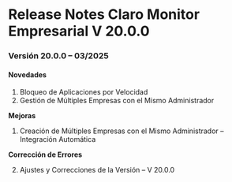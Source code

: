 # Release Notes Claro Monitor Empresarial V 20.0.0

### **Versión 20.0.0 – 03/2025**

#### **Novedades**

1. Bloqueo de Aplicaciones por Velocidad
2. Gestión de Múltiples Empresas con el Mismo Administrador

**Mejoras**

1. Creación de Múltiples Empresas con el Mismo Administrador – Integración Automática

**Corrección de Errores**

2. Ajustes y Correcciones de la Versión – V 20.0.0
